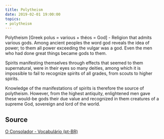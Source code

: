 ```yaml
---
title: Polytheism
date: 2019-02-01 19:00:00
topics:
- polytheism 
---
```


Polytheism [Greek polus = various + théos = God] - Religion that admits various
gods. Among ancient peoples the word god reveals the idea of power; to them all
power exceeding the vulgar was a god. Even the men who had done great things
became gods to them. 

Spirits manifesting themselves through effects that seemed to them
supernatural, were in their eyes so many deities, among which it is impossible
to fail to recognize spirits of all grades, from scouts to higher spirits. 

Knowledge of the manifestations of spirits is therefore the source of
polytheism.  However, from the highest antiquity, enlightened men gave these
would-be gods their due value and recognized in them creatures of a supreme
God, sovereign and lord of the world.


## Source
[O Consolador - Vocabulário (pt-BR)](http://www.oconsolador.com.br/linkfixo/vocabulario/principal.html)
